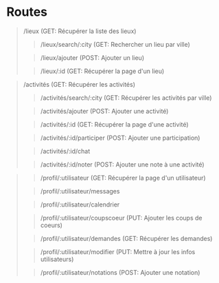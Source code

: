 # Routes

> /lieux (GET: Récupérer la liste des lieux)
>
> > /lieux/search/:city (GET: Rechercher un lieu par ville)
>
> > /lieux/ajouter (POST: Ajouter un lieu)
>
> > /lieux/:id (GET: Récupérer la page d'un lieu)

> /activités (GET: Récupérer les activités)
>
> > /activités/search/:city (GET: Récupérer les activités par ville)
>
> > /activités/ajouter (POST: Ajouter une activité)
>
> > /activités/:id (GET: Récupérer la page d'une activité)
>
> > /activités/:id/participer (POST: Ajouter une participation)
>
> > /activités/:id/chat
>
> > /activités/:id/noter (POST: Ajouter une note à une activité)

> > /profil/:utilisateur (GET: Récupérer la page d'un utilisateur)
>
> > /profil/:utilisateur/messages
>
> > /profil/:utilisateur/calendrier
>
> > /profil/:utilisateur/coupscoeur (PUT: Ajouter les coups de coeurs)
>
> > /profil/:utilisateur/demandes (GET: Récupérer les demandes)
>
> > /profil/:utilisateur/modifier (PUT: Mettre à jour les infos utilisateurs)
>
> > /profil/:utilisateur/notations (POST: Ajouter une notation)
